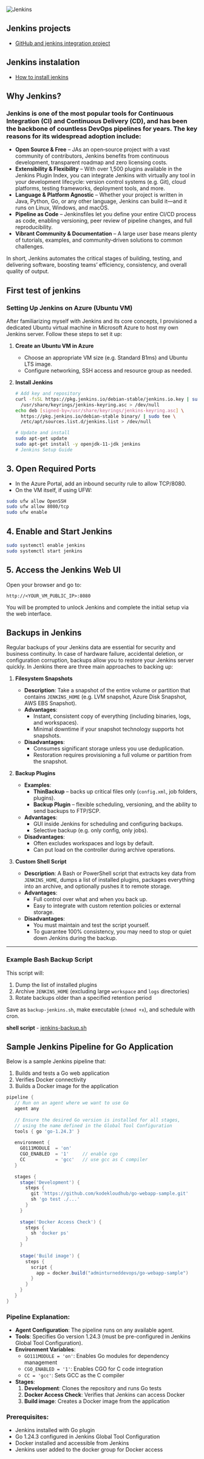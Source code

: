 ![Jenkins](https://github.com/user-attachments/assets/459065a7-2166-47fc-a9be-9b68fa335e5f)

## Jenkins projects
 - [GitHub and jenkins integration project](https://github.com/MMaron2/calc_jenkins_integration)

## Jenkins instalation
 - [How to install jenkins](https://www.jenkins.io/download/)

## Why Jenkins?

### Jenkins is one of the most popular tools for Continuous Integration (CI) and Continuous Delivery (CD), and has been the backbone of countless DevOps pipelines for years. The key reasons for its widespread adoption include:
 - **Open Source & Free** – JAs an open‑source project with a vast community of contributors, Jenkins benefits from continuous development, transparent roadmap and zero licensing costs.
 - **Extensibility & Flexibility** – With over 1,500 plugins available in the Jenkins Plugin Index, you can integrate Jenkins with virtually any tool in your development lifecycle: version control systems (e.g. Git), cloud platforms, testing frameworks, deployment tools, and more.
 - **Language & Platform Agnostic** – Whether your project is written in Java, Python, Go, or any other language, Jenkins can build it—and it runs on Linux, Windows, and macOS.
 - **Pipeline as Code** – Jenkinsfiles let you define your entire CI/CD process as code, enabling versioning, peer review of pipeline changes, and full reproducibility.
 - **Vibrant Community & Documentation** – A large user base means plenty of tutorials, examples, and community‑driven solutions to common challenges.


In short, Jenkins automates the critical stages of building, testing, and delivering software, boosting teams’ efficiency, consistency, and overall quality of output.


## First test of jenkins
### Setting Up Jenkins on Azure (Ubuntu VM)

After familiarizing myself with Jenkins and its core concepts, I provisioned a dedicated Ubuntu virtual machine in Microsoft Azure to host my own Jenkins server. Follow these steps to set it up:

1. **Create an Ubuntu VM in Azure**
   - Choose an appropriate VM size (e.g. Standard B1ms) and Ubuntu LTS image.  
   - Configure networking, SSH access and resource group as needed.

2. **Install Jenkins**
   ```bash
   # Add key and repository
   curl -fsSL https://pkg.jenkins.io/debian-stable/jenkins.io.key | sudo tee \
     /usr/share/keyrings/jenkins-keyring.asc > /dev/null
   echo deb [signed-by=/usr/share/keyrings/jenkins-keyring.asc] \
     https://pkg.jenkins.io/debian-stable binary/ | sudo tee \
     /etc/apt/sources.list.d/jenkins.list > /dev/null

   # Update and install
   sudo apt-get update
   sudo apt-get install -y openjdk-11-jdk jenkins
   # Jenkins Setup Guide

## 3. Open Required Ports

- In the Azure Portal, add an inbound security rule to allow TCP/8080.
- On the VM itself, if using UFW:

```bash
sudo ufw allow OpenSSH
sudo ufw allow 8080/tcp
sudo ufw enable
```

## 4. Enable and Start Jenkins

```bash
sudo systemctl enable jenkins
sudo systemctl start jenkins
```

## 5. Access the Jenkins Web UI

Open your browser and go to:

```
http://<YOUR_VM_PUBLIC_IP>:8080
```

You will be prompted to unlock Jenkins and complete the initial setup via the web interface.

## Backups in Jenkins

Regular backups of your Jenkins data are essential for security and business continuity. In case of hardware failure, accidental deletion, or configuration corruption, backups allow you to restore your Jenkins server quickly. In Jenkins there are three main approaches to backing up:

1. **Filesystem Snapshots**  
   - **Description**: Take a snapshot of the entire volume or partition that contains `JENKINS_HOME` (e.g. LVM snapshot, Azure Disk Snapshot, AWS EBS Snapshot).  
   - **Advantages**:  
     - Instant, consistent copy of everything (including binaries, logs, and workspaces).  
     - Minimal downtime if your snapshot technology supports hot snapshots.  
   - **Disadvantages**:  
     - Consumes significant storage unless you use deduplication.  
     - Restoration requires provisioning a full volume or partition from the snapshot.

2. **Backup Plugins**  
   - **Examples**:  
     - **ThinBackup** – backs up critical files only (`config.xml`, job folders, plugins).  
     - **Backup Plugin** – flexible scheduling, versioning, and the ability to send backups to FTP/SCP.  
   - **Advantages**:  
     - GUI inside Jenkins for scheduling and configuring backups.  
     - Selective backup (e.g. only config, only jobs).  
   - **Disadvantages**:  
     - Often excludes workspaces and logs by default.  
     - Can put load on the controller during archive operations.

3. **Custom Shell Script**  
   - **Description**: A Bash or PowerShell script that extracts key data from `JENKINS_HOME`, dumps a list of installed plugins, packages everything into an archive, and optionally pushes it to remote storage.  
   - **Advantages**:  
     - Full control over what and when you back up.  
     - Easy to integrate with custom retention policies or external storage.  
   - **Disadvantages**:  
     - You must maintain and test the script yourself.  
     - To guarantee 100% consistency, you may need to stop or quiet down Jenkins during the backup.

---

### Example Bash Backup Script

This script will:
1. Dump the list of installed plugins  
2. Archive `JENKINS_HOME` (excluding large `workspace` and `logs` directories)  
3. Rotate backups older than a specified retention period  

Save as `backup-jenkins.sh`, make executable (`chmod +x`), and schedule with cron.

**shell script** - [jenkins-backup.sh](https://github.com/sue445/jenkins-backup-script/blob/master/jenkins-backup.sh)

## Sample Jenkins Pipeline for Go Application

Below is a sample Jenkins pipeline that:
1. Builds and tests a Go web application
2. Verifies Docker connectivity
3. Builds a Docker image for the application

```groovy
pipeline {
   // Run on an agent where we want to use Go
   agent any
 
   // Ensure the desired Go version is installed for all stages,
   // using the name defined in the Global Tool Configuration
   tools { go 'go-1.24.3' }
 
   environment {
     GO111MODULE  = 'on'
     CGO_ENABLED  = '1'     // enable cgo
     CC           = 'gcc'   // use gcc as C compiler
   }
 
   stages {
     stage('Development') {
       steps {
         git 'https://github.com/kodekloudhub/go-webapp-sample.git'
         sh 'go test ./...'
       }
     }
     
     stage('Docker Access Check') {
       steps {
         sh 'docker ps'
       }
     }
     
     stage('Build image') {
       steps {
         script {
           app = docker.build("adminturneddevops/go-webapp-sample")
         }
       }
     }
   }
}
```

### Pipeline Explanation:

- **Agent Configuration**: The pipeline runs on any available agent.
- **Tools**: Specifies Go version 1.24.3 (must be pre-configured in Jenkins Global Tool Configuration).
- **Environment Variables**:
  - `GO111MODULE = 'on'`: Enables Go modules for dependency management
  - `CGO_ENABLED = '1'`: Enables CGO for C code integration
  - `CC = 'gcc'`: Sets GCC as the C compiler
- **Stages**:
  1. **Development**: Clones the repository and runs Go tests
  2. **Docker Access Check**: Verifies that Jenkins can access Docker
  3. **Build image**: Creates a Docker image from the application

### Prerequisites:
- Jenkins installed with Go plugin
- Go 1.24.3 configured in Jenkins Global Tool Configuration
- Docker installed and accessible from Jenkins
- Jenkins user added to the docker group for Docker access
